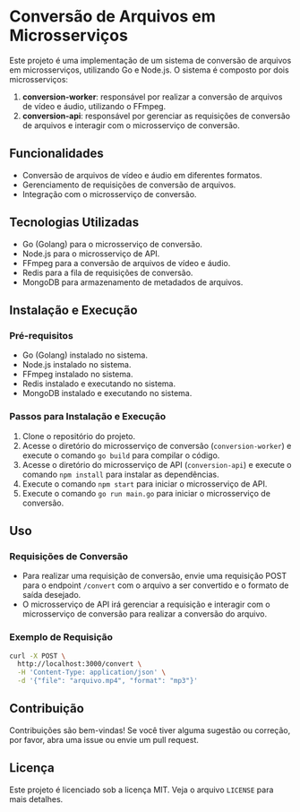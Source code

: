 # Conversão de Arquivos em Microsserviços

Este projeto é uma implementação de um sistema de conversão de arquivos em microsserviços, utilizando Go e Node.js. O sistema é composto por dois microsserviços:

1.  **conversion-worker**: responsável por realizar a conversão de arquivos de vídeo e áudio, utilizando o FFmpeg.
2.  **conversion-api**: responsável por gerenciar as requisições de conversão de arquivos e interagir com o microsserviço de conversão.

## Funcionalidades

*   Conversão de arquivos de vídeo e áudio em diferentes formatos.
*   Gerenciamento de requisições de conversão de arquivos.
*   Integração com o microsserviço de conversão.

## Tecnologias Utilizadas

*   Go (Golang) para o microsserviço de conversão.
*   Node.js para o microsserviço de API.
*   FFmpeg para a conversão de arquivos de vídeo e áudio.
*   Redis para a fila de requisições de conversão.
*   MongoDB para armazenamento de metadados de arquivos.

## Instalação e Execução

### Pré-requisitos

*   Go (Golang) instalado no sistema.
*   Node.js instalado no sistema.
*   FFmpeg instalado no sistema.
*   Redis instalado e executando no sistema.
*   MongoDB instalado e executando no sistema.

### Passos para Instalação e Execução

1.  Clone o repositório do projeto.
2.  Acesse o diretório do microsserviço de conversão (`conversion-worker`) e execute o comando `go build` para compilar o código.
3.  Acesse o diretório do microsserviço de API (`conversion-api`) e execute o comando `npm install` para instalar as dependências.
4.  Execute o comando `npm start` para iniciar o microsserviço de API.
5.  Execute o comando `go run main.go` para iniciar o microsserviço de conversão.

## Uso

### Requisições de Conversão

*   Para realizar uma requisição de conversão, envie uma requisição POST para o endpoint `/convert` com o arquivo a ser convertido e o formato de saída desejado.
*   O microsserviço de API irá gerenciar a requisição e interagir com o microsserviço de conversão para realizar a conversão do arquivo.

### Exemplo de Requisição

```bash
curl -X POST \
  http://localhost:3000/convert \
  -H 'Content-Type: application/json' \
  -d '{"file": "arquivo.mp4", "format": "mp3"}'
```

## Contribuição

Contribuições são bem-vindas! Se você tiver alguma sugestão ou correção, por favor, abra uma issue ou envie um pull request.

## Licença

Este projeto é licenciado sob a licença MIT. Veja o arquivo `LICENSE` para mais detalhes.